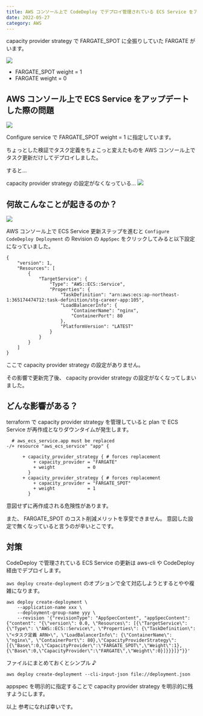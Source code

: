 ```yaml
---
title: AWS コンソール上で CodeDeploy でデプロイ管理されている ECS Service をアップデートすると capacity provider が FARGATE になってしまう件
date: 2022-05-27
category: AWS
---
```


capacity provider strategy で FARGATE_SPOT に全振りしていた FARGATE がいます。

![](https://i.imgur.com/rqRuh2G.png)

- FARGATE_SPOT weight = 1
- FARGATE weight = 0

## AWS コンソール上で ECS Service をアップデートした際の問題

![](https://i.imgur.com/4RoXEV6.png)

Configure service で FARGATE_SPOT weight = 1 に指定しています。

ちょっとした検証でタスク定義をちょこっと変えたものを AWS コンソール上でタスク更新だけしてデプロイしました。

すると...

capacity provider strategy の設定がなくなっている...
![](https://i.imgur.com/8kt06gl.png)

## 何故こんなことが起きるのか？

![](https://i.imgur.com/N16Wks5.png)

AWS コンソール上で ECS Service 更新ステップを進むと
`Configure CodeDeploy Deployment` の Revision の `AppSpec` をクリックしてみると以下設定になっていました。

```
{
    "version": 1,
    "Resources": [
        {
            "TargetService": {
                "Type": "AWS::ECS::Service",
                "Properties": {
                    "TaskDefinition": "arn:aws:ecs:ap-northeast-1:365174474712:task-definition/stg-career-app:105",
                    "LoadBalancerInfo": {
                        "ContainerName": "nginx",
                        "ContainerPort": 80
                    },
                    "PlatformVersion": "LATEST"
                }
            }
        }
    ]
}
```

ここで capacity provider strategy の設定がありません。

その影響で更新完了後、 capacity provider strategy の設定がなくなってしまいました。

## どんな影響がある？

terraform で capacity provider strategy を管理していると
plan で ECS Service が再作成となりダウンタイムが発生します。

```
  # aws_ecs_service.app must be replaced
-/+ resource "aws_ecs_service" "app" {

      + capacity_provider_strategy { # forces replacement
          + capacity_provider = "FARGATE"
          + weight            = 0
        }
      + capacity_provider_strategy { # forces replacement
          + capacity_provider = "FARGATE_SPOT"
          + weight            = 1
        }
```

意図せずに再作成される危険性があります。

また、 FARGATE_SPOT のコスト削減メリットを享受できません。
意図した設定で無くなっていると言うのが辛いとこです。

## 対策

CodeDeploy で管理されている ECS Service の更新は
aws-cli や CodeDeploy 経由でデプロイします。

`aws deploy create-deployment` のオプションで全て対応しようとするとやや複雑になります。

```
aws deploy create-deployment \
	--application-name xxx \
	--deployment-group-name yyy \
	--revision '{"revisionType": "AppSpecContent", "appSpecContent": {"content": "{\"version\": 0.0, \"Resources\": [{\"TargetService\": {\"Type\": \"AWS::ECS::Service\", \"Properties\": {\"TaskDefinition\": \"<タスク定義 ARN>\", \"LoadBalancerInfo\": {\"ContainerName\": \"nginx\", \"ContainerPort\": 80},\"CapacityProviderStrategy\": [{\"Base\":0,\"CapacityProvider\":\"FARGATE_SPOT\",\"Weight\":1},{\"Base\":0,\"CapacityProvider\":\"FARGATE\",\"Weight\":0}]}}}]}"}}'
```

ファイルにまとめておくとシンプル ♪

```
aws deploy create-deployment --cli-input-json file://deployment.json
```

appspec を明示的に指定することで capacity provider strategy を明示的に残すようにします。

以上
参考になれば幸いです。

